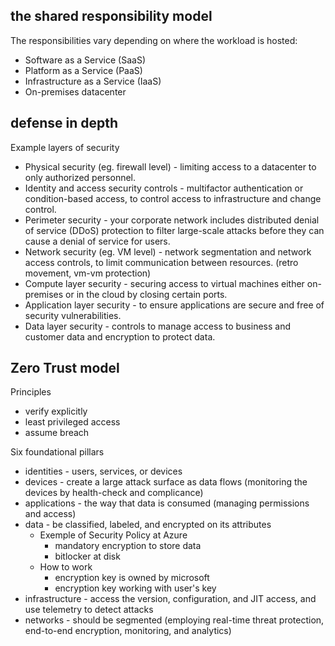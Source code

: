 ## ##
### ###

## the shared responsibility model ##
The responsibilities vary depending on where the workload is hosted:
- Software as a Service (SaaS)
- Platform as a Service (PaaS)
- Infrastructure as a Service (IaaS)
- On-premises datacenter

## defense in depth ##
Example layers of security
- Physical security (eg. firewall level) - limiting access to a datacenter to only authorized personnel.
- Identity and access security controls - multifactor authentication or condition-based access, to control access to infrastructure and change control.
- Perimeter security - your corporate network includes distributed denial of service (DDoS) protection to filter large-scale attacks before they can cause a denial of service for users.
- Network security (eg. VM level) - network segmentation and network access controls, to limit communication between resources. (retro movement, vm-vm protection)
- Compute layer security - securing access to virtual machines either on-premises or in the cloud by closing certain ports.
- Application layer security - to ensure applications are secure and free of security vulnerabilities.
- Data layer security - controls to manage access to business and customer data and encryption to protect data.

## Zero Trust model ##
Principles
- verify explicitly
- least privileged access
- assume breach

Six foundational pillars
- identities - users, services, or devices
- devices - create a large attack surface as data flows (monitoring the devices by health-check and complicance)
- applications - the way that data is consumed (managing permissions and access)
- data - be classified, labeled, and encrypted on its attributes
  - Exemple of Security Policy at Azure
    - mandatory encryption to store data
    - bitlocker at disk
  - How to work
    - encryption key is owned by microsoft
    - encryption key working with user's key
- infrastructure - access the version, configuration, and JIT access, and use telemetry to detect attacks
- networks - should be segmented (employing real-time threat protection, end-to-end encryption, monitoring, and analytics)



## ##

## ##

## ##

## ##

## ##

## ##

## ##

## ##

## ##

## ##

## ##

## ##

## ##

## ##

## ##

## ##

## ##

## ##

## ##

## ##

## ##

## ##

## ##

## ##

## ##

## ##

## ##

## ##

## ##

## ##

## ##

## ##

## ##

## ##

## ##

## ##

## ##

## ##

## ##

## ##

## ##

## ##

## ##

## ##

## ##

## ##

## ##

## ##

## ##

## ##

## ##

## ##

## ##

## ##

## ##

## ##

## ##

## ##

## ##

## ##
